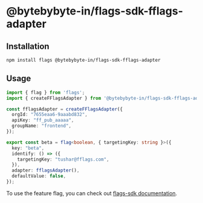 # @bytebybyte-in/flags-sdk-fflags-adapter

## Installation

```
npm install flags @bytebybyte-in/flags-sdk-fflags-adapter
```

## Usage

```ts
import { flag } from 'flags';
import { createFFlagsAdapter } from '@bytebybyte-in/flags-sdk-fflags-adapter';

const fflagsAdapter = createFFlagsAdapter({
  orgId: "7655eaa6-9aaabd832",
  apiKey: "ff_pub_aaaaa",
  groupName: "frontend",
});

export const beta = flag<boolean, { targetingKey: string }>({
  key: "beta",
  identify: () => ({
    targetingKey: "tushar@fflags.com",
  }),
  adapter: fflagsAdapter(),
  defaultValue: false,
});
```

To use the feature flag, you can check out [flags-sdk documentation](https://flags-sdk.dev/docs/getting-started/next).
